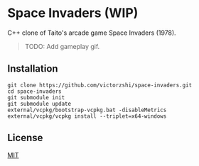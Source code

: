 # Space Invaders (WIP)

C++ clone of Taito's arcade game Space Invaders (1978).

> TODO: Add gameplay gif.

## Installation

```
git clone https://github.com/victorzshi/space-invaders.git
cd space-invaders
git submodule init
git submodule update
external/vcpkg/bootstrap-vcpkg.bat -disableMetrics
external/vcpkg/vcpkg install --triplet=x64-windows
```

## License

[MIT](https://choosealicense.com/licenses/mit/)
